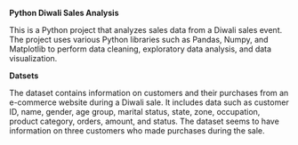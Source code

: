 **Python Diwali Sales Analysis**

This is a Python project that analyzes sales data from a Diwali sales event. 
The project uses various Python libraries such as Pandas, Numpy, and Matplotlib to perform data cleaning, exploratory data analysis, and data visualization.

**Datsets**

The dataset contains information on customers and their purchases from an e-commerce website during a Diwali sale. 
It includes data such as customer ID, name, gender, age group, marital status, state, zone, occupation, product category, orders, amount, and status. 
The dataset seems to have information on three customers who made purchases during the sale.
